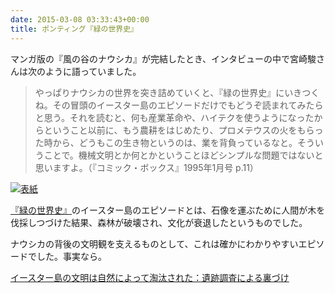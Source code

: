 ```yaml
---
date: 2015-03-08 03:33:43+00:00
title: ポンティング『緑の世界史』
---
```


マンガ版の『風の谷のナウシカ』が完結したとき、インタビューの中で宮崎駿さんは次のように語っていました。

>やっぱりナウシカの世界を突き詰めていくと、『緑の世界史』にいきつくね。その冒頭のイースター島のエピソードだけでもどうぞ読まれてみたらと思う。それを読むと、何も産業革命や、ハイテクを使うようになったからということ以前に、もう農耕をはじめたり、プロメテウスの火をもらった時から、どうもこの生き物というのは、業を背負っているなと。そういうことで。機械文明とか何とかということほどシンプルな問題ではないと思いますよ。（『コミック・ボックス』1995年1月号 p.11）

[![表紙](https://images-fe.ssl-images-amazon.com/images/P/4022596031.09.jpg)](https://www.amazon.co.jp/dp/4022596031?tag=inquisitor-22)

[『緑の世界史』](https://www.amazon.co.jp/dp/4022596031?tag=inquisitor-22)のイースター島のエピソードとは、石像を運ぶために人間が木を伐採しつづけた結果、森林が破壊され、文化が衰退したというものでした。

ナウシカの背後の文明観を支えるものとして、これは確かにわかりやすいエピソードでした。事実なら。

[イースター島の文明は自然によって淘汰された：遺跡調査による裏づけ](https://wired.jp/2015/01/29/variation-in-rapa-nui/)
